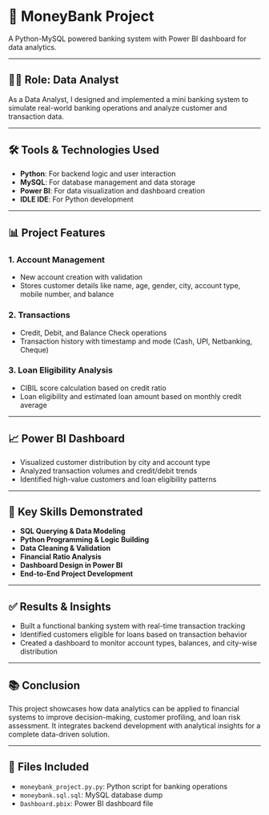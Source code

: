 # 💼 MoneyBank Project

A Python-MySQL powered banking system with Power BI dashboard for data analytics.

---

## 👨‍💻 Role: Data Analyst

As a Data Analyst, I designed and implemented a mini banking system to simulate real-world banking operations and analyze customer and transaction data.

---

## 🛠️ Tools & Technologies Used

- **Python**: For backend logic and user interaction
- **MySQL**: For database management and data storage
- **Power BI**: For data visualization and dashboard creation
- **IDLE IDE**: For Python development

---

## 📊 Project Features

### 1. Account Management
- New account creation with validation
- Stores customer details like name, age, gender, city, account type, mobile number, and balance

### 2. Transactions
- Credit, Debit, and Balance Check operations
- Transaction history with timestamp and mode (Cash, UPI, Netbanking, Cheque)

### 3. Loan Eligibility Analysis
- CIBIL score calculation based on credit ratio
- Loan eligibility and estimated loan amount based on monthly credit average

---

## 📈 Power BI Dashboard

- Visualized customer distribution by city and account type
- Analyzed transaction volumes and credit/debit trends
- Identified high-value customers and loan eligibility patterns

---

## 📌 Key Skills Demonstrated

- **SQL Querying & Data Modeling**
- **Python Programming & Logic Building**
- **Data Cleaning & Validation**
- **Financial Ratio Analysis**
- **Dashboard Design in Power BI**
- **End-to-End Project Development**

---

## ✅ Results & Insights

- Built a functional banking system with real-time transaction tracking
- Identified customers eligible for loans based on transaction behavior
- Created a dashboard to monitor account types, balances, and city-wise distribution

---

## 📚 Conclusion

This project showcases how data analytics can be applied to financial systems to improve decision-making, customer profiling, and loan risk assessment. It integrates backend development with analytical insights for a complete data-driven solution.

---

## 📂 Files Included

- `moneybank_project.py.py`: Python script for banking operations
- `moneybank.sql.sql`: MySQL database dump
- `Dashboard.pbix`: Power BI dashboard file
